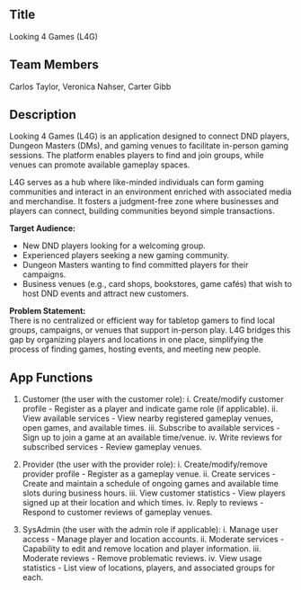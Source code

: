 ## Title
Looking 4 Games (L4G)

## Team Members
Carlos Taylor, Veronica Nahser, Carter Gibb  

## Description  
Looking 4 Games (L4G) is an application designed to connect DND players, Dungeon Masters (DMs), and gaming venues to facilitate in-person gaming sessions. The platform enables players to find and join groups, while venues can promote available gameplay spaces.  
 
L4G serves as a hub where like-minded individuals can form gaming communities and interact in an environment enriched with associated media and merchandise. It fosters a judgment-free zone where businesses and players can connect, building communities beyond simple transactions.  
 
**Target Audience:**  
- New DND players looking for a welcoming group.  
- Experienced players seeking a new gaming community.  
- Dungeon Masters wanting to find committed players for their campaigns.  
- Business venues (e.g., card shops, bookstores, game cafés) that wish to host DND events and attract new customers.  
 
**Problem Statement:**  
There is no centralized or efficient way for tabletop gamers to find local groups, campaigns, or venues that support in-person play. L4G bridges this gap by organizing players and locations in one place, simplifying the process of finding games, hosting events, and meeting new people.  

## App Functions  
1. Customer (the user with the customer role):
   i. Create/modify customer profile - Register as a player and indicate game role (if applicable).
   ii. View available services - View nearby registered gameplay venues, open games, and available times.
   iii. Subscribe to available services - Sign up to join a game at an available time/venue.
   iv. Write reviews for subscribed services - Review gameplay venues.

3. Provider (the user with the provider role):
   i. Create/modify/remove provider profile - Register as a gameplay venue.
   ii. Create services - Create and maintain a schedule of ongoing games and available time slots during business hours.
   iii. View customer statistics - View players signed up at their location and which times.
   iv. Reply to reviews - Respond to customer reviews of gameplay venues.

5. SysAdmin (the user with the admin role if applicable):
   i. Manage user access - Manage player and location accounts.
   ii. Moderate services - Capability to edit and remove location and player information.
   iii. Moderate reviews - Remove problematic reviews.
   iv. View usage statistics - List view of locations, players, and associated groups for each.
